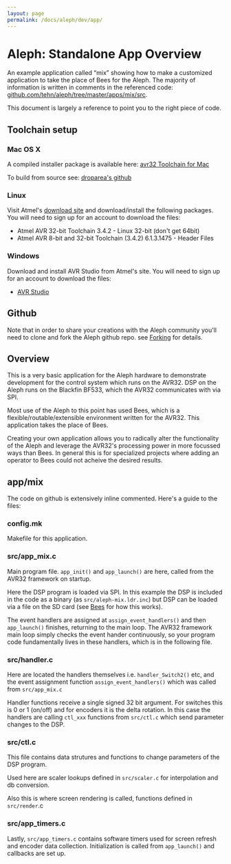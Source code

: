 ```yaml
---
layout: page
permalink: /docs/aleph/dev/app/
---
```


# Aleph: Standalone App Overview

An example application called “mix” showing how to make a customized application to take the place of Bees for the Aleph. The majority of information is written in comments in the referenced code: [github.com/tehn/aleph/tree/master/apps/mix/src](https://github.com/tehn/aleph/tree/master/apps/mix/src).

This document is largely a reference to point you to the right piece of code.

## Toolchain setup

### Mac OS X

A compiled installer package is available here: [avr32 Toolchain for Mac](https://services.droparea.de/blog/avr32-toolchain-for-mac-os-x)

To build from source see: [droparea's github](https://github.com/droparea/avr32-toolchain)

### Linux

Visit Atmel's [download site](http://www.atmel.com/tools/ATMELAVRTOOLCHAINFORLINUX.aspx) and download/install the following packages. You will need to sign up for an account to download the files:

- Atmel AVR 32-bit Toolchain 3.4.2 - Linux 32-bit (don't get 64bit)
- Atmel AVR 8-bit and 32-bit Toolchain (3.4.2) 6.1.3.1475 - Header Files

### Windows

Download and install AVR Studio from Atmel's site. You will need to sign up for an account to download the files:

- [AVR Studio](http://www.atmel.com/tools/ATMELSTUDIO.aspx)

## Github

Note that in order to share your creations with the Aleph community you'll need to clone and fork the Aleph github repo. see [Forking](/docs/aleph/forking) for details.

## Overview

This is a very basic application for the Aleph hardware to demonstrate development for the control system which runs on the AVR32. DSP on the Aleph runs on the Blackfin BF533, which the AVR32 communicates with via SPI.

Most use of the Aleph to this point has used Bees, which is a flexible/routable/extensible environment written for the AVR32. This application takes the place of Bees.

Creating your own application allows you to radically alter the functionality of the Aleph and leverage the AVR32's processing power in more focussed ways than Bees. In general this is for specialized projects where adding an operator to Bees could not acheive the desired results.

## app/mix

The code on github is extensively inline commented. Here's a guide to the files:

### config.mk

Makefile for this application.

### src/app_mix.c

Main program file. `app_init()` and `app_launch()` are here, called from the AVR32 framework on startup.

Here the DSP program is loaded via SPI. In this example the DSP is included in the code as a binary (as `src/aleph-mix.ldr.inc`) but DSP can be loaded via a file on the SD card (see [Bees](/docs/aleph/bees) for how this works).

The event handlers are assigned at `assign_event_handlers()` and then `app_launch()` finishes, returning to the main loop. The AVR32 framework main loop simply checks the event hander continuously, so your program code fundamentally lives in these handlers, which is in the following file.

### src/handler.c

Here are located the handlers themselves i.e. `handler_Switch2()` etc, and the event assignment function `assign_event_handlers()` which was called from `src/app_mix.c`

Handler functions receive a single signed 32 bit argument. For switches this is 0 or 1 (on/off) and for encoders it is the delta rotation. In this case the handlers are calling `ctl_xxx` functions from `src/ctl.c` which send parameter changes to the DSP.

### src/ctl.c

This file contains data strutures and functions to change parameters of the DSP program.

Used here are scaler lookups defined in `src/scaler.c` for interpolation and db conversion.

Also this is where screen rendering is called, functions defined in `src/render`.c

### src/app_timers.c

Lastly, `src/app_timers.c` contains software timers used for screen refresh and encoder data collection. Initialization is called from `app_launch()` and callbacks are set up.